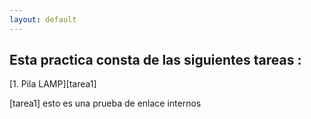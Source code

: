 ```yaml
---
layout: default
---
```


## Esta practica consta de las siguientes tareas :

[1. Pila LAMP][tarea1]



















[tarea1] esto es una prueba de enlace internos 
